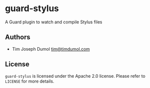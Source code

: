 guard-stylus
============

A Guard plugin to watch and compile Stylus files

## Authors

* Tim Joseph Dumol <tim@timdumol.com>

## License

`guard-stylus` is licensed under the Apache 2.0 license. Please refer to
`LICENSE` for more details.
